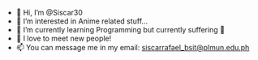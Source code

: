 - 👋 Hi, I’m @Siscar30
- 👀 I’m interested in Anime related stuff...
- 🌱 I’m currently learning Programming but currently suffering 🥴
- 💞️ I love to meet new people!
- 📫 You can message me in my email: siscarrafael_bsit@plmun.edu.ph

<!---
Siscar30/Siscar30 is a ✨ special ✨ repository because its `README.md` (this file) appears on your GitHub profile.
You can click the Preview link to take a look at your changes.
--->
